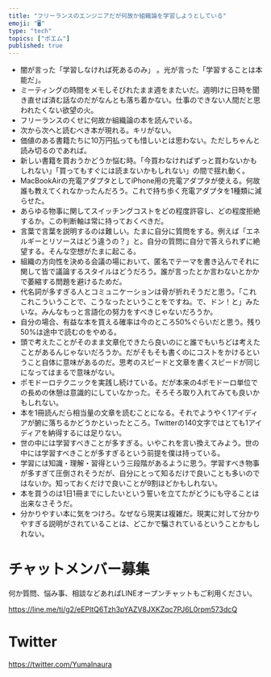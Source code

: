 ```yaml
---
title: "フリーランスのエンジニアだが何故か組織論を学習しようとしている"
emoji: "🖥"
type: "tech"
topics: ["ポエム"]
published: true
---
```



- 闇が言った「学習しなければ死あるのみ」 。光が言った「学習することは本能だ」。
- ミーティングの時間をメモしそびれたまま週をまたいだ。週明けに日時を聞き直せば済む話なのだがなんとも落ち着かない。仕事のできない人間だと思われたくない欲望の火。
- フリーランスのくせに何故か組織論の本を読んでいる。
- 次から次へと読むべき本が現れる。キリがない。
- 価値のある書籍たちに10万円払っても惜しいとは思わない。ただしちゃんと読み切るのであれば。
- 新しい書籍を買おうかどうか悩む時。「今買わなければずっと買わないかもしれない」「買ってもすぐには読まないかもしれない」の間で揺れ動く。
- MacBookAirの充電アダプタとしてiPhone用の充電アダプタが使える。何故誰も教えてくれなかったんだろう。これで持ち歩く充電アダプタを1種類に減らせた。
- あらゆる物事に関してスイッチングコストをどの程度許容し、どの程度拒絶するか。この判断軸は常に持っておくべきだ。
- 言葉で言葉を説明するのは難しい。たまに自分に質問をする。例えば「エネルギーとリソースはどう違うの？」と。自分の質問に自分で答えられずに絶望する。そんな空想がたまに起こる。
- 組織の方向性を決める会議の場において、匿名でテーマを書き込んでそれに関して皆で議論するスタイルはどうだろう。誰が言ったとか言わないとかかで萎縮する問題を避けるためだ。
- 代名詞が多すぎる人とコミュニケーションは骨が折れそうだと思う。「これこれこういうことで、こうなったということをですね。で、ドン！と」みたいな。みんなもっと言語化の努力をすべきじゃないだろうか。
- 自分の場合、有益な本を買える確率は今のところ50%ぐらいだと思う。残り50%は途中で読むのをやめる。
- 頭で考えたことがそのまま文章化できたら良いのにと誰でもいちどは考えたことがあるんじゃないだろうか。だがそもそも書くのにコストをかけるということ自体に意味があるのだ。思考のスピードと文章を書くスピードが同じになってはまるで意味がない。
- ポモドーロテクニックを実践し続けている。だが本来の4ポモドーロ単位での長めの休憩は意識的にしていなかった。そろそろ取り入れてみても良いかもしれない。
- 本を1冊読んだら相当量の文章を読むことになる。それでようやく1アイディアが腑に落ちるかどうかといったところ。Twitterの140文字ではとても1アイディアを納得するには足りない。
- 世の中には学習すべきことが多すぎる。いやこれを言い換えてみよう。世の中には学習すべきことが多すぎるという前提を僕は持っている。
- 学習には知識・理解・習得という三段階があるように思う。学習すべき物事が多すぎて圧倒されそうだが、自分にとって知るだけで良いことも多いのではないか。知っておくだけで良いことが9割ほどかもしれない。
- 本を買うのは1日1冊までにしたいという誓いを立てたがどうにも守ることは出来なさそうだ。
- 分かりやすい本に気をつけろ。なぜなら現実は複雑だ。現実に対して分かりやすぎる説明がされていることは、どこかで騙されているということかもしれない。

# チャットメンバー募集


何か質問、悩み事、相談などあればLINEオープンチャットもご利用ください。

https://line.me/ti/g2/eEPltQ6Tzh3pYAZV8JXKZqc7PJ6L0rpm573dcQ


# Twitter

https://twitter.com/YumaInaura

